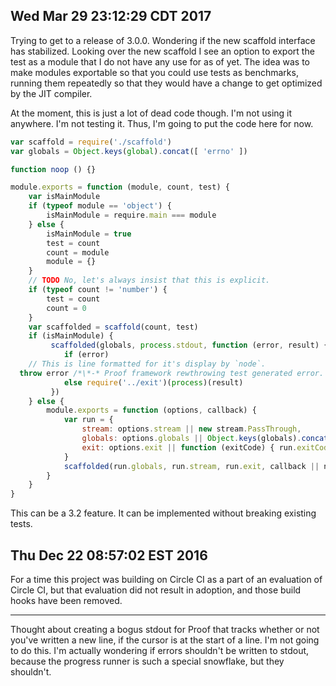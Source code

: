 ## Wed Mar 29 23:12:29 CDT 2017

Trying to get to a release of 3.0.0. Wondering if the new scaffold interface has
stabilized. Looking over the new scaffold I see an option to export the test as
a module that I do not have any use for as of yet. The idea was to make modules
exportable so that you could use tests as benchmarks, running them repeatedly so
that they would have a change to get optimized by the JIT compiler.

At the moment, this is just a lot of dead code though. I'm not using it
anywhere. I'm not testing it. Thus, I'm going to put the code here for now.

```javascript
var scaffold = require('./scaffold')
var globals = Object.keys(global).concat([ 'errno' ])

function noop () {}

module.exports = function (module, count, test) {
    var isMainModule
    if (typeof module == 'object') {
        isMainModule = require.main === module
    } else {
        isMainModule = true
        test = count
        count = module
        module = {}
    }
    // TODO No, let's always insist that this is explicit.
    if (typeof count != 'number') {
        test = count
        count = 0
    }
    var scaffolded = scaffold(count, test)
    if (isMainModule) {
         scaffolded(globals, process.stdout, function (error, result) {
            if (error)
    // This is line formatted for it's display by `node`.
  throw error /*\*-* Proof framework rewthrowing test generated error. See below. *-*\*/
            else require('../exit')(process)(result)
         })
    } else {
        module.exports = function (options, callback) {
            var run = {
                stream: options.stream || new stream.PassThrough,
                globals: options.globals || Object.keys(globals).concat([ 'errno' ]),
                exit: options.exit || function (exitCode) { run.exitCode = exitCode }
            }
            scaffolded(run.globals, run.stream, run.exit, callback || noop)
        }
    }
}
```

This can be a 3.2 feature. It can be implemented without breaking existing
tests.


## Thu Dec 22 08:57:02 EST 2016

For a time this project was building on Circle CI as a part of an evaluation of
Circle CI, but that evaluation did not result in adoption, and those build hooks
have been removed.

---

Thought about creating a bogus stdout for Proof that tracks whether or not
you've written a new line, if the cursor is at the start of a line. I'm not
going to do this. I'm actually wondering if errors shouldn't be written to
stdout, because the progress runner is such a special snowflake, but they
shouldn't.
